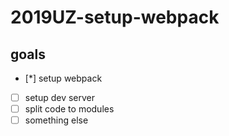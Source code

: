 # 2019UZ-setup-webpack

## goals

* [*] setup webpack
* [ ] setup dev server
* [ ] split code to modules
* [ ] something else
